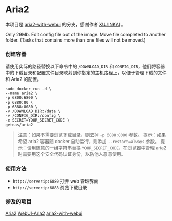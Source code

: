 # Aria2

本项目是 [aria2-with-webui](https://github.com/XUJINKAI/aria2-with-webui) 的分支，感谢作者 [XUJINKAI](https://github.com/XUJINKAI) 。

Only 29Mb.
Edit config file out of the image.
Move file completed to another folder.
(Tasks that contains more than one files will not be moved.)

### 创建容器

请使用实际的路径替换以下命令中的 `/DOWNLOAD_DIR` 和 `CONFIG_DIR`，他们将容器中的下载目录和配置文件目录映射到你指定的主机路径上，以便于管理下载的文件和 Aria2 的配置。

```
sudo docker run -d \
--name aria2 \
-p 6800:6800 \
-p 6880:80 \
-p 6888:8080 \
-v /DOWNLOAD_DIR:/data \
-v /CONFIG_DIR:/config \
-e SECRET=YOUR_SECRET_CODE \
getnas/aria2
```

> 注意：如果不需要浏览下载目录，则去掉 `-p 6888:8080` 参数。
> 提示：如果希望 aria2 容器随 docker 自动运行，则添加 `--restart=always` 参数。
> 提示：请用随意的一组字符串替换 `YOUR_SECRET_CODE`，在浏览器中管理 aria2 时需要用这个安全代码认证身份，以防他人恶意使用。

### 使用方法

* `http://serverip:6880` 打开 web 管理界面
* `http://serverip:6888` 浏览下载目录

### 涉及的项目

[Aria2](https://github.com/aria2/aria2)
[WebUI-Aria2](https://github.com/ziahamza/webui-aria2)
[aria2-with-webui](https://github.com/XUJINKAI/aria2-with-webui)